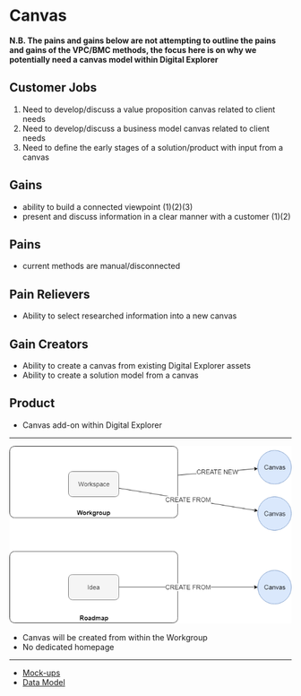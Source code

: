 # Canvas

**N.B. The pains and gains below are not attempting to outline the pains and gains of the VPC/BMC methods, the focus here is on why we potentially need a canvas model within Digital Explorer**

## Customer Jobs
1. Need to develop/discuss a value proposition canvas related to client needs
2. Need to develop/discuss a business model canvas related to client needs
3. Need to define the early stages of a solution/product with input from a canvas


## Gains
- ability to build a connected viewpoint (1)(2)(3)
- present and discuss information in a clear manner with a customer (1)(2)


## Pains
- current methods are manual/disconnected


## Pain Relievers
- Ability to select researched information into a new canvas

## Gain Creators

- Ability to create a canvas from existing Digital Explorer assets
- Ability to create a solution model from a canvas


## Product

- Canvas add-on within Digital Explorer


----

![image](images/CanvasFlow.png)

- Canvas will be created from within the Workgroup
- No dedicated homepage 


----

- [Mock-ups](canvasMocks.md)
- [Data Model](Canvasdatamodel.md)

